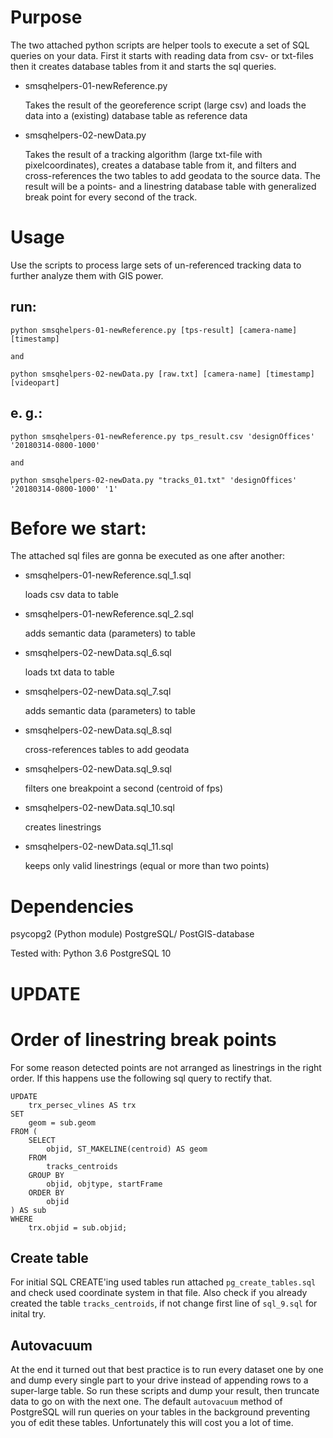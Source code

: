 # Purpose

The two attached python scripts are helper tools to execute a set of SQL queries on your data. First it starts with reading data from csv- or txt-files then it creates database tables from it and starts the sql queries.

- smsqhelpers-01-newReference.py

    Takes the result of the georeference script (large csv) and loads the data into a (existing) database table as reference data
    
- smsqhelpers-02-newData.py

    Takes the result of a tracking algorithm (large txt-file with pixelcoordinates), creates a database table from it, and filters and cross-references the two tables to add geodata to the source data. The result will be a points- and a linestring database table with generalized break point for every second of the track.

# Usage

Use the scripts to process large sets of un-referenced tracking data to further analyze them with GIS power.

## run:
    python smsqhelpers-01-newReference.py [tps-result] [camera-name] [timestamp]
    
    and
    
    python smsqhelpers-02-newData.py [raw.txt] [camera-name] [timestamp] [videopart]

## e. g.:
    python smsqhelpers-01-newReference.py tps_result.csv 'designOffices' '20180314-0800-1000'
    
    and
    
    python smsqhelpers-02-newData.py "tracks_01.txt" 'designOffices' '20180314-0800-1000' '1'

# Before we start:
The attached sql files are gonna be executed as one after another:

- smsqhelpers-01-newReference.sql_1.sql

    loads csv data to table

- smsqhelpers-01-newReference.sql_2.sql

    adds semantic data (parameters) to table
    
- smsqhelpers-02-newData.sql_6.sql

    loads txt data to table
    
- smsqhelpers-02-newData.sql_7.sql

    adds semantic data (parameters) to table
    
- smsqhelpers-02-newData.sql_8.sql

    cross-references tables to add geodata
    
- smsqhelpers-02-newData.sql_9.sql

    filters one breakpoint a second (centroid of fps)
    
- smsqhelpers-02-newData.sql_10.sql

    creates linestrings
    
- smsqhelpers-02-newData.sql_11.sql

    keeps only valid linestrings (equal or more than two points)

# Dependencies
psycopg2 (Python module)
PostgreSQL/ PostGIS-database

Tested with:
Python 3.6
PostgreSQL 10

# UPDATE
# Order of linestring break points
For some reason detected points are not arranged as linestrings in the right order. If this happens use the following sql query to rectify that.

    UPDATE 
        trx_persec_vlines AS trx 
    SET 
        geom = sub.geom 
    FROM (
        SELECT 
            objid, ST_MAKELINE(centroid) AS geom 
        FROM 
            tracks_centroids 
        GROUP BY 
            objid, objtype, startFrame 
        ORDER BY 
            objid
    ) AS sub 
    WHERE 
        trx.objid = sub.objid;
   
## Create table
For initial SQL CREATE'ing used tables run attached `pg_create_tables.sql` and check used coordinate system in that file. Also check if you already created the table `tracks_centroids`, if not change first line of `sql_9.sql` for inital try.

## Autovacuum
At the end it turned out that best practice is to run every dataset one by one and dump every single part to your drive instead of appending rows to a super-large table. So run these scripts and dump your result, then truncate data to go on with the next one. The default `autovacuum` method of PostgreSQL will run queries on your tables in the background preventing you of edit these tables. Unfortunately this will cost you a lot of time.
